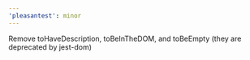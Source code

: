 ```yaml
---
'pleasantest': minor
---
```


Remove toHaveDescription, toBeInTheDOM, and toBeEmpty (they are deprecated by jest-dom)
